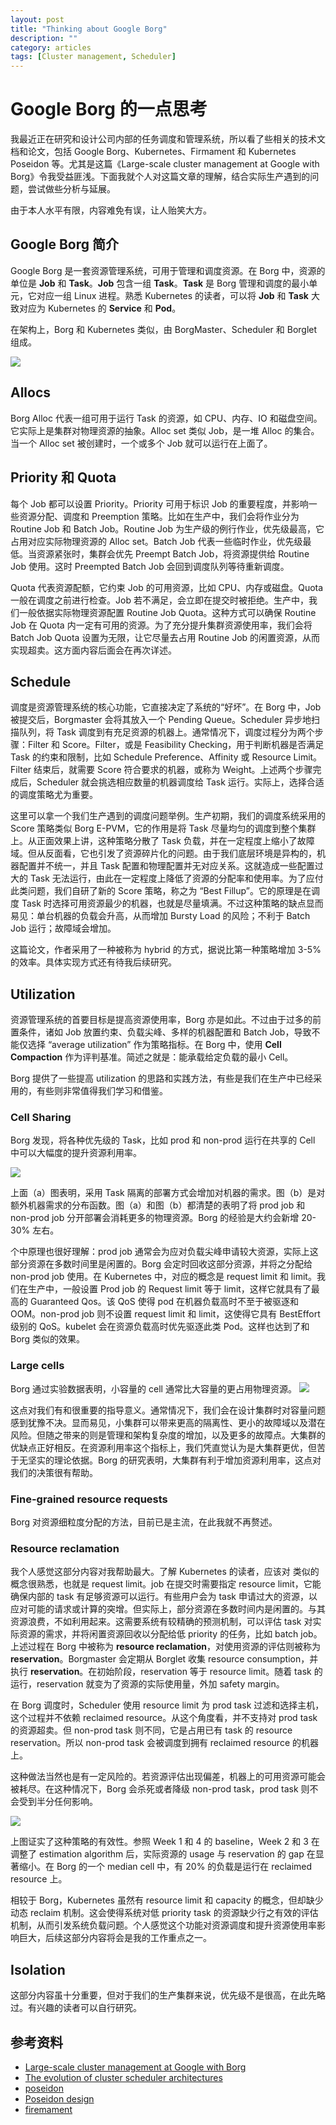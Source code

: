 ```yaml
---
layout: post
title: "Thinking about Google Borg"
description: ""
category: articles
tags: [Cluster management, Scheduler]
---
```


# Google Borg 的一点思考
我最近正在研究和设计公司内部的任务调度和管理系统，所以看了些相关的技术文档和论文，包括 Google Borg、Kubernetes、Firmament 和 Kubernetes Poseidon 等。尤其是这篇《Large-scale cluster management at Google with Borg》令我受益匪浅。下面我就个人对这篇文章的理解，结合实际生产遇到的问题，尝试做些分析与延展。

由于本人水平有限，内容难免有误，让人贻笑大方。

## Google Borg 简介

Google Borg 是一套资源管理系统，可用于管理和调度资源。在 Borg 中，资源的单位是 **Job** 和 **Task**。**Job** 包含一组 **Task**。**Task** 是 Borg 管理和调度的最小单元，它对应一组 Linux 进程。熟悉 Kubernetes 的读者，可以将 **Job** 和 **Task** 大致对应为 Kubernetes 的 **Service** 和 **Pod**。

在架构上，Borg 和 Kubernetes 类似，由 BorgMaster、Scheduler 和 Borglet 组成。

![](/images/15414871166556.jpg)

## Allocs
Borg Alloc 代表一组可用于运行 Task 的资源，如 CPU、内存、IO 和磁盘空间。它实际上是集群对物理资源的抽象。Alloc set 类似 Job，是一堆 Alloc 的集合。当一个 Alloc set 被创建时，一个或多个 Job 就可以运行在上面了。

## Priority 和 Quota
每个 Job 都可以设置 Priority。Priority 可用于标识 Job 的重要程度，并影响一些资源分配、调度和 Preemption 策略。比如在生产中，我们会将作业分为 Routine Job 和 Batch Job。Routine Job 为生产级的例行作业，优先级最高，它占用对应实际物理资源的 Alloc set。Batch Job 代表一些临时作业，优先级最低。当资源紧张时，集群会优先 Preempt Batch Job，将资源提供给 Routine Job 使用。这时 Preempted Batch Job 会回到调度队列等待重新调度。

Quota 代表资源配额，它约束 Job 的可用资源，比如 CPU、内存或磁盘。Quota 一般在调度之前进行检查。Job 若不满足，会立即在提交时被拒绝。生产中，我们一般依据实际物理资源配置 Routine Job Quota。这种方式可以确保 Routine Job 在 Quota 内一定有可用的资源。为了充分提升集群资源使用率，我们会将 Batch Job Quota 设置为无限，让它尽量去占用 Routine Job 的闲置资源，从而实现超卖。这方面内容后面会在再次详述。

## Schedule
调度是资源管理系统的核心功能，它直接决定了系统的“好坏”。在 Borg 中，Job 被提交后，Borgmaster 会将其放入一个 Pending Queue。Scheduler 异步地扫描队列，将 Task 调度到有充足资源的机器上。通常情况下，调度过程分为两个步骤：Filter 和 Score。Filter，或是 Feasibility Checking，用于判断机器是否满足 Task 的约束和限制，比如 Schedule Preference、Affinity 或 Resource Limit。Filter 结束后，就需要 Score 符合要求的机器，或称为 Weight。上述两个步骤完成后，Scheduler 就会挑选相应数量的机器调度给 Task 运行。实际上，选择合适的调度策略尤为重要。

这里可以拿一个我们生产遇到的调度问题举例。生产初期，我们的调度系统采用的 Score 策略类似 Borg E-PVM，它的作用是将 Task 尽量均匀的调度到整个集群上。从正面效果上讲，这种策略分散了 Task 负载，并在一定程度上缩小了故障域。但从反面看，它也引发了资源碎片化的问题。由于我们底层环境是异构的，机器配置并不统一，并且 Task 配置和物理配置并无对应关系。这就造成一些配置过大的 Task 无法运行，由此在一定程度上降低了资源的分配率和使用率。为了应付此类问题，我们自研了新的 Score 策略，称之为 “Best Fillup”。它的原理是在调度 Task 时选择可用资源最少的机器，也就是尽量填满。不过这种策略的缺点显而易见：单台机器的负载会升高，从而增加 Bursty Load 的风险；不利于 Batch Job 运行；故障域会增加。

这篇论文，作者采用了一种被称为 hybrid 的方式，据说比第一种策略增加 3-5% 的效率。具体实现方式还有待我后续研究。

## Utilization 
资源管理系统的首要目标是提高资源使用率，Borg 亦是如此。不过由于过多的前置条件，诸如 Job 放置约束、负载尖峰、多样的机器配置和 Batch Job，导致不能仅选择 “average utilization” 作为策略指标。在 Borg 中，使用 **Cell Compaction** 作为评判基准。简述之就是：能承载给定负载的最小 Cell。

Borg 提供了一些提高 utilization 的思路和实践方法，有些是我们在生产中已经采用的，有些则非常值得我们学习和借鉴。
### Cell Sharing
Borg 发现，将各种优先级的 Task，比如 prod 和 non-prod 运行在共享的 Cell 中可以大幅度的提升资源利用率。

![](/images/15414743848812.jpg)

上面（a）图表明，采用 Task 隔离的部署方式会增加对机器的需求。图（b）是对额外机器需求的分布函数。图（a）和图（b）都清楚的表明了将 prod job 和 non-prod job 分开部署会消耗更多的物理资源。Borg 的经验是大约会新增 20-30% 左右。

个中原理也很好理解：prod job 通常会为应对负载尖峰申请较大资源，实际上这部分资源在多数时间里是闲置的。Borg 会定时回收这部分资源，并将之分配给 non-prod job 使用。在 Kubernetes 中，对应的概念是 request limit 和 limit。我们在生产中，一般设置 Prod job 的 Request limit 等于 limit，这样它就具有了最高的 Guaranteed Qos。该 QoS 使得 pod 在机器负载高时不至于被驱逐和 OOM。non-prod job 则不设置 request limit 和 limit，这使得它具有 BestEffort 级别的 QoS。kubelet 会在资源负载高时优先驱逐此类 Pod。这样也达到了和 Borg 类似的效果。

### Large cells
Borg 通过实验数据表明，小容量的 cell 通常比大容量的更占用物理资源。
![](/images/15414759002584.jpg)

这点对我们有和很重要的指导意义。通常情况下，我们会在设计集群时对容量问题感到犹豫不决。显而易见，小集群可以带来更高的隔离性、更小的故障域以及潜在风险。但随之带来的则是管理和架构复杂度的增加，以及更多的故障点。大集群的优缺点正好相反。在资源利用率这个指标上，我们凭直觉认为是大集群更优，但苦于无坚实的理论依据。Borg 的研究表明，大集群有利于增加资源利用率，这点对我们的决策很有帮助。

### Fine-grained resource requests
Borg 对资源细粒度分配的方法，目前已是主流，在此我就不再赘述。

### Resource reclamation
我个人感觉这部分内容对我帮助最大。了解 Kubernetes 的读者，应该对 类似的概念很熟悉，也就是 request limit。job 在提交时需要指定 resource limit，它能确保内部的 task 有足够资源可以运行。有些用户会为 task 申请过大的资源，以应对可能的请求或计算的突增。但实际上，部分资源在多数时间内是闲置的。与其资源浪费，不如利用起来。这需要系统有较精确的预测机制，可以评估 task 对实际资源的需求，并将闲置资源回收以分配给低 priority 的任务，比如 batch job。上述过程在 Borg 中被称为 **resource reclamation**，对使用资源的评估则被称为 **reservation**。Borgmaster 会定期从 Borglet 收集 resource consumption，并执行 **reservation**。在初始阶段，reservation 等于 resource limit。随着 task 的运行，reservation 就变为了资源的实际使用量，外加 safety margin。

在 Borg 调度时，Scheduler 使用 resource limit 为 prod task 过滤和选择主机，这个过程并不依赖 reclaimed resource。从这个角度看，并不支持对 prod task 的资源超卖。但 non-prod task 则不同，它是占用已有 task 的 resource reservation。所以 non-prod task 会被调度到拥有 reclaimed resource 的机器上。

这种做法当然也是有一定风险的。若资源评估出现偏差，机器上的可用资源可能会被耗尽。在这种情况下，Borg 会杀死或者降级 non-prod task，prod task 则不会受到半分任何影响。

![](/images/15414862899318.jpg)

上图证实了这种策略的有效性。参照 Week 1 和 4 的 baseline，Week 2 和 3 在调整了 estimation algorithm 后，实际资源的 usage 与 reservation 的 gap 在显著缩小。在 Borg 的一个 median cell 中，有 20% 的负载是运行在 reclaimed resource 上。

相较于 Borg，Kubernetes 虽然有 resource limit 和 capacity 的概念，但却缺少动态 reclaim 机制。这会使得系统对低 priority task 的资源缺少行之有效的评估机制，从而引发系统负载问题。个人感觉这个功能对资源调度和提升资源使用率影响巨大，后续这部分内容将会是我的工作重点之一。

## Isolation
这部分内容虽十分重要，但对于我们的生产集群来说，优先级不是很高，在此先略过。有兴趣的读者可以自行研究。

## 参考资料
* [Large-scale cluster management at Google with Borg](/images/43438.pdf)
* [The evolution of cluster scheduler architectures](http://www.firmament.io/blog/scheduler-architectures.html)
* [poseidon](https://github.com/kubernetes-sigs/poseidon)
* [Poseidon design](https://docs.google.com/document/d/1VNoaw1GoRK-yop_Oqzn7wZhxMxvN3pdNjuaICjXLarA/edit?usp=sharing)
* [firemament](https://github.com/camsas/firmament)
